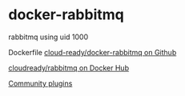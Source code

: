 # docker-rabbitmq

rabbitmq using uid 1000

Dockerfile [cloud-ready/docker-rabbitmq on Github](https://github.com/cloud-ready/docker-rabbitmq)

[cloudready/rabbitmq on Docker Hub](https://hub.docker.com/r/cloudready/rabbitmq/)


[Community plugins](https://www.rabbitmq.com/community-plugins.html)
